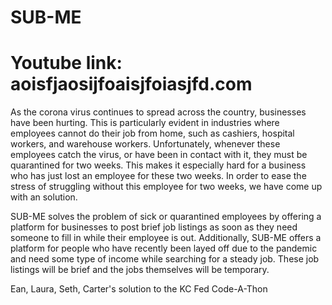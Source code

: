 # SUB-ME
# Youtube link: aoisfjaosijfoaisjfoiasjfd.com

  As the corona virus continues to spread across the country, businesses have been hurting. This is particularly evident in industries where employees cannot do their job from home, such as cashiers, hospital workers, and warehouse workers. Unfortunately, whenever these employees catch the virus, or have been in contact with it, they must be quarantined for two weeks. This makes it especially hard for a business who has just lost an employee for these two weeks. In order to ease the stress of struggling without this employee for two weeks, we have come up with an solution.
  
  SUB-ME solves the problem of sick or quarantined employees by offering a platform for businesses to post brief job listings as soon as they need someone to fill in while their employee is out. Additionally, SUB-ME offers a platform for people who have recently been layed off due to the pandemic and need some type of income while searching for a steady job. These job listings will be brief and the jobs themselves will be temporary. 
  
Ean, Laura, Seth, Carter's solution to the KC Fed Code-A-Thon 


